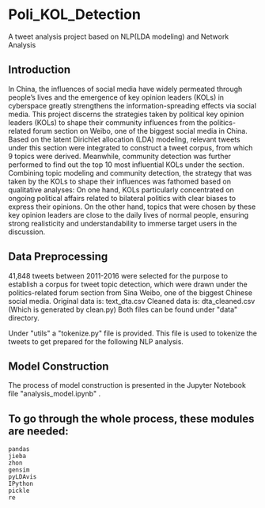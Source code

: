 # Poli_KOL_Detection
A tweet analysis project based on NLP(LDA modeling) and Network Analysis

## Introduction
In China, the influences of social media have widely permeated through people’s lives and the emergence of key opinion leaders (KOLs) in cyberspace greatly strengthens the information-spreading effects via social media. This project discerns the strategies taken by political key opinion leaders (KOLs) to shape their community influences from the politics-related forum section on Weibo, one of the biggest social media in China. Based on the latent Dirichlet allocation (LDA) modeling, relevant tweets under this section were integrated to construct a tweet corpus, from which 9 topics were derived. Meanwhile, community detection was further performed to find out the top 10 most influential KOLs under the section. Combining topic modeling and community detection, the strategy that was taken by the KOLs to shape their influences was fathomed based on qualitative analyses: On one hand, KOLs particularly concentrated on ongoing political affairs related to bilateral politics with clear biases to express their opinions. On the other hand, topics that were chosen by these key opinion leaders are close to the daily lives of normal people, ensuring strong realisticity and understandability to immerse target users in the discussion.

## Data Preprocessing
41,848 tweets between 2011-2016 were selected for the purpose to establish a corpus for tweet topic detection, which were drawn under the politics-related forum section from Sina Weibo, one of the biggest Chinese social media. 
Original data is: text_dta.csv
Cleaned data is: dta_cleaned.csv (Which is generated by clean.py)
Both files can be found under "data" directory.

Under "utils" a "tokenize.py" file is provided. This file is used to tokenize the tweets to get prepared for the following NLP analysis.

## Model Construction
The process of model construction is presented in the Jupyter Notebook file "analysis_model.ipynb" .

## To go through the whole process, these modules are needed:

```
pandas
jieba
zhon
gensim
pyLDAvis
IPython
pickle
re
```
